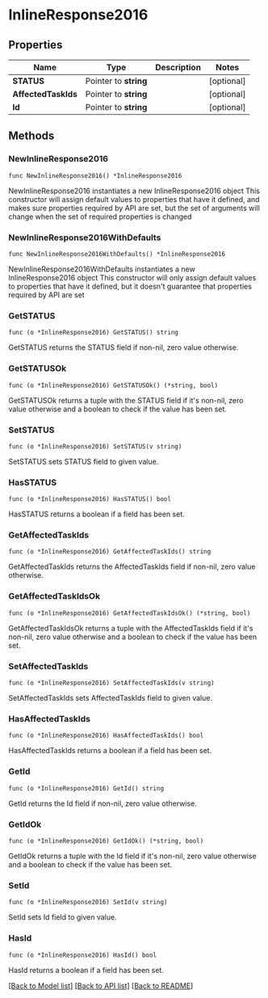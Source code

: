 # InlineResponse2016

## Properties

Name | Type | Description | Notes
------------ | ------------- | ------------- | -------------
**STATUS** | Pointer to **string** |  | [optional] 
**AffectedTaskIds** | Pointer to **string** |  | [optional] 
**Id** | Pointer to **string** |  | [optional] 

## Methods

### NewInlineResponse2016

`func NewInlineResponse2016() *InlineResponse2016`

NewInlineResponse2016 instantiates a new InlineResponse2016 object
This constructor will assign default values to properties that have it defined,
and makes sure properties required by API are set, but the set of arguments
will change when the set of required properties is changed

### NewInlineResponse2016WithDefaults

`func NewInlineResponse2016WithDefaults() *InlineResponse2016`

NewInlineResponse2016WithDefaults instantiates a new InlineResponse2016 object
This constructor will only assign default values to properties that have it defined,
but it doesn't guarantee that properties required by API are set

### GetSTATUS

`func (o *InlineResponse2016) GetSTATUS() string`

GetSTATUS returns the STATUS field if non-nil, zero value otherwise.

### GetSTATUSOk

`func (o *InlineResponse2016) GetSTATUSOk() (*string, bool)`

GetSTATUSOk returns a tuple with the STATUS field if it's non-nil, zero value otherwise
and a boolean to check if the value has been set.

### SetSTATUS

`func (o *InlineResponse2016) SetSTATUS(v string)`

SetSTATUS sets STATUS field to given value.

### HasSTATUS

`func (o *InlineResponse2016) HasSTATUS() bool`

HasSTATUS returns a boolean if a field has been set.

### GetAffectedTaskIds

`func (o *InlineResponse2016) GetAffectedTaskIds() string`

GetAffectedTaskIds returns the AffectedTaskIds field if non-nil, zero value otherwise.

### GetAffectedTaskIdsOk

`func (o *InlineResponse2016) GetAffectedTaskIdsOk() (*string, bool)`

GetAffectedTaskIdsOk returns a tuple with the AffectedTaskIds field if it's non-nil, zero value otherwise
and a boolean to check if the value has been set.

### SetAffectedTaskIds

`func (o *InlineResponse2016) SetAffectedTaskIds(v string)`

SetAffectedTaskIds sets AffectedTaskIds field to given value.

### HasAffectedTaskIds

`func (o *InlineResponse2016) HasAffectedTaskIds() bool`

HasAffectedTaskIds returns a boolean if a field has been set.

### GetId

`func (o *InlineResponse2016) GetId() string`

GetId returns the Id field if non-nil, zero value otherwise.

### GetIdOk

`func (o *InlineResponse2016) GetIdOk() (*string, bool)`

GetIdOk returns a tuple with the Id field if it's non-nil, zero value otherwise
and a boolean to check if the value has been set.

### SetId

`func (o *InlineResponse2016) SetId(v string)`

SetId sets Id field to given value.

### HasId

`func (o *InlineResponse2016) HasId() bool`

HasId returns a boolean if a field has been set.


[[Back to Model list]](../README.md#documentation-for-models) [[Back to API list]](../README.md#documentation-for-api-endpoints) [[Back to README]](../README.md)


